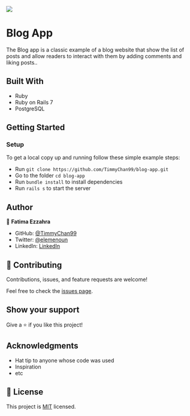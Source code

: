 ![](https://img.shields.io/badge/Microverse-blueviolet)

# Blog App

The Blog app is a classic example of a blog website that show the list of posts and allow readers to interact with them by adding comments and liking posts..


## Built With

- Ruby
- Ruby on Rails 7
- PostgreSQL

## Getting Started

### Setup

To get a local copy up and running follow these simple example steps:

- Run `git clone https://github.com/TimmyChan99/blog-app.git`
- Go to the folder `cd blog-app`
- Run `bundle install` to install dependencies
- Run `rails s` to start the server


## Author

👤 **Fatima Ezzahra**

- GitHub: [@TimmyChan99](https://github.com/TimmyChan99)
- Twitter: [@elemenoun](https://twitter.com/elemenoun)
- LinkedIn: [LinkedIn](https://www.linkedin.com/in/fatima-ezzahra-elemenoun-020841225/)

## 🤝 Contributing

Contributions, issues, and feature requests are welcome!

Feel free to check the [issues page](../../issues/).

## Show your support

Give a ⭐️ if you like this project!

## Acknowledgments

- Hat tip to anyone whose code was used
- Inspiration
- etc

## 📝 License

This project is [MIT](./MIT.md) licensed.
